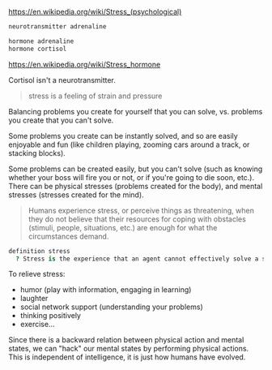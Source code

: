 
https://en.wikipedia.org/wiki/Stress_(psychological)

```coffee
neurotransmitter adrenaline

hormone adrenaline
hormone cortisol
```

https://en.wikipedia.org/wiki/Stress_hormone

Cortisol isn't a neurotransmitter.

> stress is a feeling of strain and pressure

Balancing problems you create for yourself that you can solve, vs. problems you create that you can't solve.

Some problems you create can be instantly solved, and so are easily enjoyable and fun (like children playing, zooming cars around a track, or stacking blocks).

Some problems can be created easily, but you can't solve (such as knowing whether your boss will fire you or not, or if you're going to die soon, etc.). There can be physical stresses (problems created for the body), and mental stresses (stresses created for the mind).

> Humans experience stress, or perceive things as threatening, when they do not believe that their resources for coping with obstacles (stimuli, people, situations, etc.) are enough for what the circumstances demand.

```coffee
definition stress
  ? Stress is the experience that an agent cannot effectively solve a set of problems in a current situation. ?
```

To relieve stress:

- humor (play with information, engaging in learning)
- laughter
- social network support (understanding your problems)
- thinking positively
- exercise...

Since there is a backward relation between physical action and mental states, we can "hack" our mental states by performing physical actions. This is independent of intelligence, it is just how humans have evolved.
